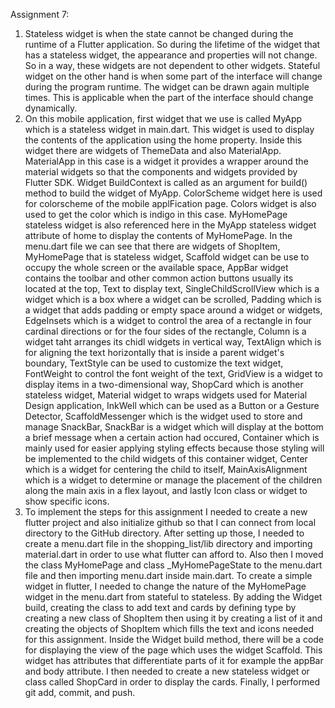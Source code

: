 Assignment 7:
1. Stateless widget is when the state cannot be changed during the runtime of a Flutter application. So during the lifetime of the widget that has a stateless widget, the appearance and properties will not change. So in a way, these widgets are not dependent to other widgets. Stateful widget on the other hand is when some part of the interface will change during the program runtime. The widget can be drawn again multiple times. This is applicable when the part of the interface should change dynamically. 
2. On this mobile application, first widget that we use is called MyApp which is a stateless widget in main.dart. This widget is used to display the contents of the application using the home property. Inside this widget there are widgets of ThemeData and also MaterialApp. MaterialApp in this case is a widget it provides a wrapper around the material widgets so that the components and widgets provided by Flutter SDK. Widget BuildContext is called as an argument for build() method to build the widget of MyApp. ColorScheme widget here is used for colorscheme of the mobile applFication page. Colors widget is also used to get the color which is indigo in this case. MyHomePage stateless widget is also referenced here in the MyApp stateless widget attribute of home to display the contents of MyHomePage. In the menu.dart file we can see that there are widgets of ShopItem, MyHomePage that is stateless widget, Scaffold widget can be use to occupy the whole screen or the available space, AppBar widget contains the toolbar and other common action buttons usually its located at the top, Text to display text, SingleChildScrollView which is a widget which is a box where a widget can be scrolled, Padding which is a widget that adds padding or empty space around a widget or widgets, EdgeInsets which is a widget to control the area of a rectangle in four cardinal directions or for the four sides of the rectangle, Column is a widget taht arranges its chidl widgets in vertical way, TextAlign which is for aligning the text horizontally that is inside a parent widget's boundary, TextStyle can be used to customize the text widget, FontWeight to control the font weight of the text, GridView is a widget to display items in a two-dimensional way, ShopCard which is another stateless widget, Material widget to wraps widgets used for Material Design application, InkWell which can be used as a Button or a Gesture Detector, ScaffoldMessenger which is the widget used to store and manage SnackBar, SnackBar is a widget which will display at the bottom a brief message when a certain action had occured, Container which is mainly used for easier applying styling effects because those styling will be implemented to the child widgets of this container widget, Center which is a widget for centering the child to itself, MainAxisAlignment which is a widget to determine or manage the placement of the children along the main axis in a flex layout, and lastly Icon class or widget to show specific icons.  
3. To implement the steps for this assignment I needed to create a new flutter project and also initialize github so that I can connect from local directory to the GitHub directory. After setting up those, I needed to create a menu.dart file in the shopping_list/lib directory and importing material.dart in order to use what flutter can afford to. Also then I moved the class MyHomePage and class _MyHomePageState to the menu.dart file and then importing menu.dart inside main.dart. To create a simple widget in flutter, I needed to change the nature of the MyHomePage widget in the menu.dart from stateful to stateless. By adding the Widget build, creating the class to add text and cards by defining type by creating a new class of ShopItem then using it by creating a list of it and creating the objects of ShopItem which fills the text and icons needed for this assignment. Inside the Widget build method, there will be a code for displaying the view of the page which uses the widget Scaffold. This widget has attributes that differentiate parts of it for example the appBar and body attribute. I then needed to create a new stateless widget or class called ShopCard in order to display the cards. Finally, I performed git add, commit, and push. 